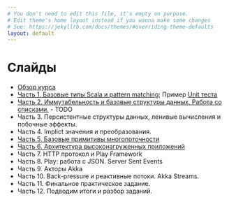 ```yaml
---
# You don't need to edit this file, it's empty on purpose.
# Edit theme's home layout instead if you wanna make some changes
# See: https://jekyllrb.com/docs/themes/#overriding-theme-defaults
layout: default
---
```


# Слайды

* [Обзор курса](slides/index.html)
* [Часть 1. Базовые типы Scala и pattern matching](slides/day1.html); Пример [Unit теста](https://github.com/maxcom/scala-course/tree/gh-pages/code/unit-test-demo)
* [Часть 2. Иммутабельность и базовые структуры данных. Работа со списками.](slides/day2.html) - TODO
* Часть 3. Персистентные структуры данных, ленивые вычисления и побочные эффекты.
* Часть 4. Implict значения и преобразования.
* [Часть 5. Базовые примитивы многопоточности](slides/day5.html)
* [Часть 6. Архитектура высоконагруженных приложений](slides/day6.html)
* Часть 7. HTTP протокол и Play Framework
* Часть 8. Play: работа с JSON. Server Sent Events
* Часть 9. Акторы Akka
* Часть 10. Back-pressure и реактивные потоки. Akka Streams.
* Часть 11. Финальное практическое задание.
* Часть 12. Подводим итоги и разбор заданий.


